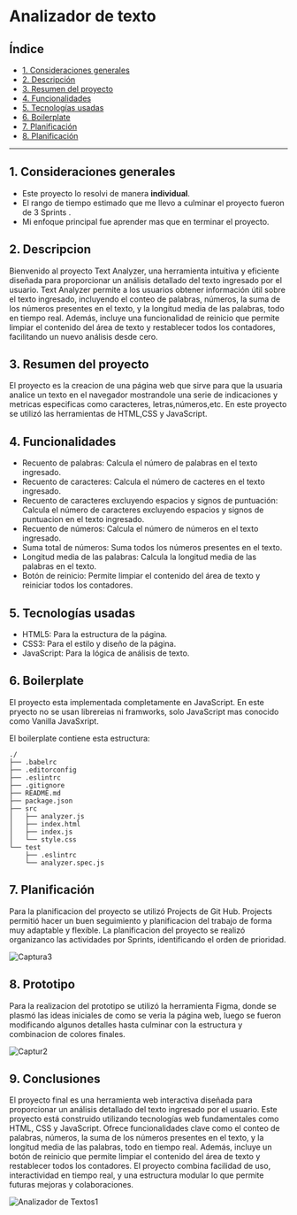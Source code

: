 # Analizador de texto

## Índice

* [1. Consideraciones generales](#1-consideraciones-generales)
* [2. Descripción](#2-descripción)
* [3. Resumen del proyecto](#3-resumen-del-proyecto)
* [4. Funcionalidades](#4-funcionalidades)
* [5. Tecnologías usadas](#5-tecnologías-usadas)
* [6. Boilerplate](#6-boilerplate)
* [7. Planificación](#7-planificación)
* [8. Planificación](#8-prototipo)

***

## 1. Consideraciones generales

* Este proyecto lo resolvi de manera **individual**.
* El rango de tiempo estimado que me llevo a culminar el proyecto fueron de 3 Sprints .
* Mi enfoque principal fue aprender mas que en terminar el proyecto.

## 2. Descripcion

Bienvenido al proyecto Text Analyzer, una herramienta intuitiva y eficiente 
diseñada para proporcionar un análisis detallado del texto ingresado por el 
usuario.
Text Analyzer permite a los usuarios obtener información útil sobre el texto 
ingresado, incluyendo el conteo de palabras, números, la suma de los números 
presentes en el texto, y la longitud media de las palabras, todo en tiempo 
real. Además, incluye una funcionalidad de reinicio que permite limpiar el 
contenido del área de texto y restablecer todos los contadores, facilitando 
un nuevo análisis desde cero.

## 3. Resumen del proyecto

El proyecto es la creacion de una página web que sirve para que la usuaria
analice un texto en el navegador mostrandole una serie de indicaciones y metricas
especificas como caracteres, letras,números,etc.
En este proyecto se utilizó las herramientas de HTML,CSS y JavaScript.

## 4. Funcionalidades

* Recuento de palabras: Calcula el número de palabras en el texto ingresado.
* Recuento de caracteres: Calcula el número de cacteres en el texto ingresado.
* Recuento de caracteres excluyendo espacios y signos de puntuación: Calcula el
  número de caracteres excluyendo espacios y signos de puntuacion en el texto ingresado.
* Recuento de números: Calcula el número de números en el texto ingresado.
* Suma total de números: Suma todos los números presentes en el texto.
* Longitud media de las palabras: Calcula la longitud media de las palabras en el texto.
* Botón de reinicio: Permite limpiar el contenido del área de texto y reiniciar todos los contadores.

## 5. Tecnologías usadas

* HTML5: Para la estructura de la página.
* CSS3: Para el estilo y diseño de la página.
* JavaScript: Para la lógica de análisis de texto.

## 6. Boilerplate

El proyecto esta implementada completamente en JavaScript. En este pryecto no
se usan librereias ni framworks, solo JavaScript mas conocido como Vanilla JavaSxript.

El boilerplate contiene esta estructura:

```text
./
├── .babelrc
├── .editorconfig
├── .eslintrc
├── .gitignore
├── README.md
├── package.json
├── src
│   ├── analyzer.js
│   ├── index.html
│   ├── index.js
│   └── style.css
└── test
    ├── .eslintrc
    └── analyzer.spec.js
```

## 7. Planificación

 Para la planificacion del proyecto se utilizó Projects de Git Hub. Projects
 permitió hacer un buen seguimiento y planificacion del trabajo de forma muy 
 adaptable y flexible.
 La planificacion del proyecto se realizó organizanco las actividades por Sprints,
 identificando el orden de prioridad.
 
 ![Captura3](https://github.com/Karen17Mendoza/DEV015-text-analyzer/assets/163893381/de2b0f32-154d-4686-a3d2-f9f1159e435f)

## 8. Prototipo

Para la realizacion del prototipo se utilizó la herramienta Figma, donde se plasmó
las ideas iniciales de como se veria la página web, luego se fueron modificando algunos detalles 
hasta culminar con la estructura y combinacion de colores finales.

![Captur2](https://github.com/Karen17Mendoza/DEV015-text-analyzer/assets/163893381/0f12ae1d-6dda-40da-87ac-b95402a13856)

## 9. Conclusiones

El proyecto final es una herramienta web interactiva diseñada para proporcionar un
análisis detallado del texto ingresado por el usuario. Este proyecto está construido utilizando 
tecnologías web fundamentales como HTML, CSS y JavaScript. Ofrece funcionalidades clave como 
el conteo de palabras, números, la suma de los números presentes en el texto, y la longitud media 
de las palabras, todo en tiempo real. Además, incluye un botón de reinicio que permite limpiar 
el contenido del área de texto y restablecer todos los contadores.
El proyecto combina facilidad de uso, interactividad en tiempo real, y una estructura modular 
lo que permite futuras mejoras y colaboraciones.

![Analizador de Textos1](https://github.com/Karen17Mendoza/DEV015-text-analyzer/assets/163893381/fbddab1b-aa09-4ecd-8cbf-f35548b4a95b)


 
